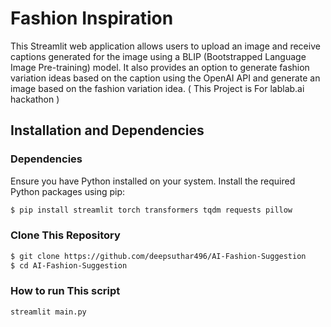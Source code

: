 # Fashion Inspiration

This Streamlit web application allows users to upload an image and receive captions generated for the image using a BLIP (Bootstrapped Language Image Pre-training) model. It also provides an option to generate fashion variation ideas based on the caption using the OpenAI API and generate an image based on the fashion variation idea. ( This Project is For lablab.ai hackathon )

## Installation and Dependencies

### Dependencies
Ensure you have Python installed on your system. Install the required Python packages using pip:

```bash
$ pip install streamlit torch transformers tqdm requests pillow
```
### Clone This Repository 

```bash
$ git clone https://github.com/deepsuthar496/AI-Fashion-Suggestion
$ cd AI-Fashion-Suggestion
```

### How to run This script

```bash
streamlit main.py
```

